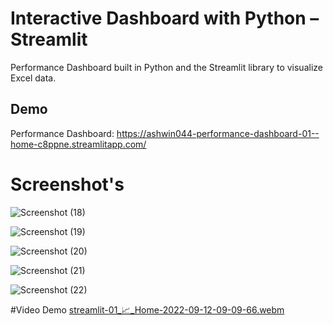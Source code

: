 # Interactive Dashboard with Python – Streamlit

Performance Dashboard built in Python and the Streamlit library to visualize Excel data.

## Demo
Performance  Dashboard: https://ashwin044-performance-dashboard-01--home-c8ppne.streamlitapp.com/

# Screenshot's
![Screenshot (18)](https://user-images.githubusercontent.com/61166287/189813859-d182b433-aec5-47f6-ac6d-5f667cfde80b.png) 

![Screenshot (19)](https://user-images.githubusercontent.com/61166287/189813886-245515f0-ac95-4dca-adec-a2200375d655.png)

![Screenshot (20)](https://user-images.githubusercontent.com/61166287/189813913-65c50b75-8076-4e10-aecf-176c7edc1060.png)

![Screenshot (21)](https://user-images.githubusercontent.com/61166287/189813926-62b3611e-644a-4654-8f85-82427512459b.png)

![Screenshot (22)](https://user-images.githubusercontent.com/61166287/189813940-2a1918b0-790a-47fb-9c95-5a706657c566.png)


#Video Demo
[streamlit-01_📈_Home-2022-09-12-09-09-66.webm](https://user-images.githubusercontent.com/61166287/190339577-5898ecd7-4cb1-4046-ab75-15eaf939de68.webm)
